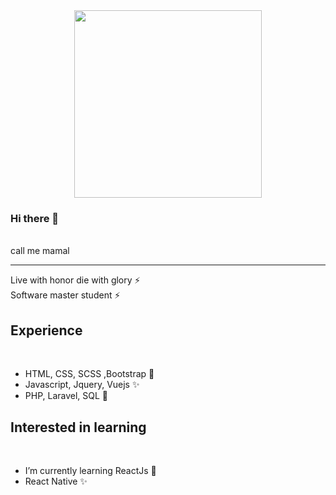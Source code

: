 <div id="header" align="center">
  <img src="https://cdn.dribbble.com/users/1787323/screenshots/6604852/lazycat_code-01_4x.png?compress=1&resize=400x300&vertical=top" width="300"/>
</div>

### Hi there 👋
<br>
call me mamal 
<hr>
Live with honor die with glory ⚡
<br>
Software master student ⚡
<h2>Experience</h2>
<br>
<ul>
  <li> HTML, CSS, SCSS ,Bootstrap 🔭</li>
  <li>Javascript, Jquery, Vuejs ✨</li>
  <li>PHP, Laravel, SQL 🌱</li>
</ul>
<h2>Interested in learning</h2>
<br>
<ul>
  <li> I’m currently learning ReactJs 🌱</li>
  <li>React Native ✨</li>
 
</ul>

<!--
**MohammadBolourian/MohammadBolourian** is a ✨ _special_ ✨ repository because its `README.md` (this file) appears on your GitHub profile.

Here are some ideas to get you started:

- 🔭 I’m currently working on ...
- 🌱 I’m currently learning ...
- 👯 I’m looking to collaborate on ...
- 🤔 I’m looking for help with ...
- 💬 Ask me about ...
- 📫 How to reach me: ...
- 😄 Pronouns: ...
- ⚡ Fun fact: ...
-->
